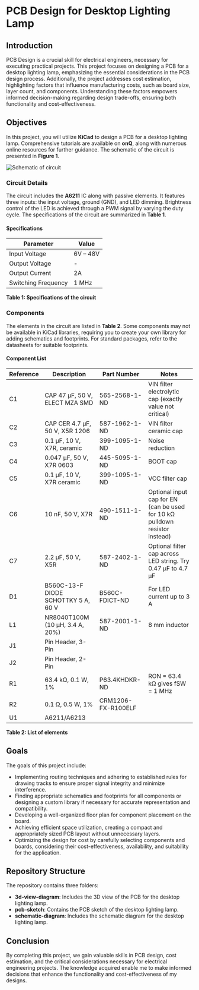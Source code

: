 # PCB Design for Desktop Lighting Lamp

## Introduction
PCB Design is a crucial skill for electrical engineers, necessary for executing practical projects. This project focuses on designing a PCB for a desktop lighting lamp, emphasizing the essential considerations in the PCB design process. Additionally, the project addresses cost estimation, highlighting factors that influence manufacturing costs, such as board size, layer count, and components. Understanding these factors empowers informed decision-making regarding design trade-offs, ensuring both functionality and cost-effectiveness.

## Objectives
In this project, you will utilize **KiCad** to design a PCB for a desktop lighting lamp. Comprehensive tutorials are available on **onQ**, along with numerous online resources for further guidance. The schematic of the circuit is presented in **Figure 1**.

![Schematic of circuit](path_to_schematic_image) <!-- Replace with actual path -->

### Circuit Details
The circuit includes the **A6211** IC along with passive elements. It features three inputs: the input voltage, ground (GND), and LED dimming. Brightness control of the LED is achieved through a PWM signal by varying the duty cycle. The specifications of the circuit are summarized in **Table 1**.

#### Specifications
| Parameter          | Value         |
|--------------------|---------------|
| Input Voltage      | 6V – 48V     |
| Output Voltage     | -             |
| Output Current     | 2A           |
| Switching Frequency | 1 MHz        |

**Table 1: Specifications of the circuit**

### Components
The elements in the circuit are listed in **Table 2**. Some components may not be available in KiCad libraries, requiring you to create your own library for adding schematics and footprints. For standard packages, refer to the datasheets for suitable footprints.

#### Component List
| Reference | Description                          | Part Number           | Notes                                                     |
|-----------|--------------------------------------|-----------------------|-----------------------------------------------------------|
| C1        | CAP 47 μF, 50 V, ELECT MZA SMD      | 565-2568-1-ND         | VIN filter electrolytic cap (exactly value not critical) |
| C2        | CAP CER 4.7 μF, 50 V, X5R 1206      | 587-1962-1-ND         | VIN filter ceramic cap                                    |
| C3        | 0.1 μF, 10 V, X7R, ceramic          | 399-1095-1-ND         | Noise reduction                                           |
| C4        | 0.047 μF, 50 V, X7R 0603            | 445-5095-1-ND         | BOOT cap                                                 |
| C5        | 0.1 μF, 10 V, X7R ceramic           | 399-1095-1-ND         | VCC filter cap                                           |
| C6        | 10 nF, 50 V, X7R                     | 490-1511-1-ND         | Optional input cap for EN (can be used for 10 kΩ pulldown resistor instead) |
| C7        | 2.2 μF, 50 V, X5R                    | 587-2402-1-ND         | Optional filter cap across LED string. Try 0.47 μF to 4.7 μF |
| D1        | B560C-13-F DIODE SCHOTTKY 5 A, 60 V  | B560C-FDICT-ND        | For LED current up to 3 A                                 |
| L1        | NR8040T100M (10 μH, 3.4 A, 20%)      | 587-2001-1-ND         | 8 mm inductor                                            |
| J1        | Pin Header, 3-Pin                    |                       |                                                          |
| J2        | Pin Header, 2-Pin                    |                       |                                                          |
| R1        | 63.4 kΩ, 0.1 W, 1%                   | P63.4KHDKR-ND         | RON = 63.4 kΩ gives fSW = 1 MHz                         |
| R2        | 0.1 Ω, 0.5 W, 1%                     | CRM1206-FX-R100ELF    |                                                          |
| U1        | A6211/A6213                          |                       |                                                          |

**Table 2: List of elements**

## Goals
The goals of this project include:
- Implementing routing techniques and adhering to established rules for drawing tracks to ensure proper signal integrity and minimize interference.
- Finding appropriate schematics and footprints for all components or designing a custom library if necessary for accurate representation and compatibility.
- Developing a well-organized floor plan for component placement on the board.
- Achieving efficient space utilization, creating a compact and appropriately sized PCB layout without unnecessary layers.
- Optimizing the design for cost by carefully selecting components and boards, considering their cost-effectiveness, availability, and suitability for the application.

## Repository Structure
The repository contains three folders:
- **3d-view-diagram**: Includes the 3D view of the PCB for the desktop lighting lamp.
- **pcb-sketch**: Contains the PCB sketch of the desktop lighting lamp.
- **schematic-diagram**: Includes the schematic diagram for the desktop lighting lamp.

## Conclusion
By completing this project, we gain valuable skills in PCB design, cost estimation, and the critical considerations necessary for electrical engineering projects. The knowledge acquired enable me to make informed decisions that enhance the functionality and cost-effectiveness of my designs.

